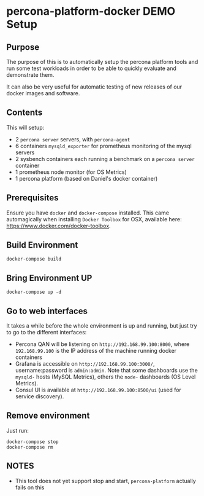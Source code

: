 # percona-platform-docker DEMO Setup

## Purpose

The purpose of this is to automatically setup the percona platform tools and run some test workloads in order to be able to quickly evaluate and demonstrate them.

It can also be very useful for automatic testing of new releases of our docker images and software.

## Contents

This will setup:

- 2 `percona server` servers, with `percona-agent`
- 6 containers `mysqld_exporter` for prometheus monitoring of the mysql servers
- 2 sysbench containers each running a benchmark on a `percona server` container
- 1 prometheus node monitor (for OS Metrics)
- 1 percona platform (based on Daniel's docker container)


## Prerequisites

Ensure you have `docker` and `docker-compose` installed. This came automagically when installing `Docker Toolbox` for OSX, available here: https://www.docker.com/docker-toolbox.


## Build Environment

```
docker-compose build
```

## Bring Environment UP

```
docker-compose up -d
```


## Go to web interfaces

It takes a while before the whole environment is up and running, but just try to go to the different interfaces:

- Percona QAN will be listening on `http://192.168.99.100:8000`, where `192.168.99.100` is the IP address of the machine running docker containers
- Grafana is accessible on `http://192.168.99.100:3000/`, username:password is `admin:admin`. Note that some dashboards use the `mysqld-` hosts (MySQL Metrics), others the `node-` dashboards (OS Level Metrics).
- Consul UI is available at `http://192.168.99.100:8500/ui` (used for service discovery).


## Remove environment

Just run:

```
docker-compose stop
docker-compose rm
```

## NOTES

- This tool does not yet support stop and start, `percona-platform` actually fails on this


